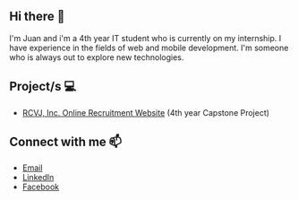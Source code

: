 ## Hi there 👋

I'm Juan and i'm a 4th year IT student who is currently on my internship. I have experience in the fields of web and mobile development. I'm someone who is always out to explore new technologies.

## Project/s 💻
- [RCVJ, Inc. Online Recruitment Website](https://rcvj-recruit.site) (4th year Capstone Project)

## Connect with me 📫
- [Email](mailto:juanescalante0942@gmail.com)
- [LinkedIn](https://ph.linkedin.com/in/juanescalante0942)
- [Facebook](https://www.facebook.com/JuanEscalante04#)
